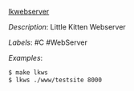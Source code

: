 [lkwebserver](https://github.com/robdelacruz/lkwebserver)

*Description*: Little Kitten Webserver

*Labels*: #C #WebServer

*Examples*:

```bash
$ make lkws
$ lkws ./www/testsite 8000
```
